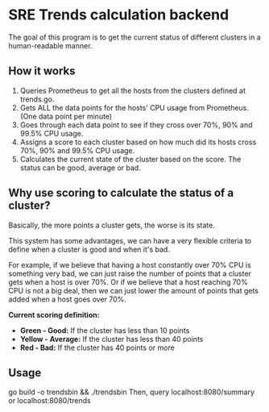# SRE Trends calculation backend

The goal of this program is to get the current status of different clusters in a human-readable manner.

## How it works

1. Queries Prometheus to get all the hosts from the clusters defined at trends.go.
2. Gets ALL the data points for the hosts' CPU usage from Prometheus. (One data point per minute)
3. Goes through each data point to see if they cross over 70%, 90% and 99.5% CPU usage.
4. Assigns a score to each cluster based on how much did its hosts cross 70%, 90% and 99.5% CPU usage.
5. Calculates the current state of the cluster based on the score. The status can be good, average or bad.

## Why use scoring to calculate the status of a cluster?

Basically, the more points a cluster gets, the worse is its state.

This system has some advantages, we can have a very flexible criteria to define when a cluster is good and when it's bad. 

For example, if we believe that having a host constantly over 70% CPU is something very bad, we can just raise the number of points that a cluster gets when a host is over 70%. Or if we believe that a host reaching 70% CPU is not a big deal, then we can just lower the amount of points that gets added when a host goes over 70%.

**Current scoring definition:**
* **Green - Good:** If the cluster has less than 10 points
* **Yellow - Average:** If the cluster has less than 40 points
* **Red - Bad:** If the cluster has 40 points or more

## Usage

go build -o trendsbin && ./trendsbin
Then, query localhost:8080/summary or localhost:8080/trends

